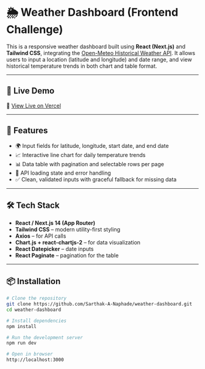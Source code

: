 # 🌦️ Weather Dashboard (Frontend Challenge)

This is a responsive weather dashboard built using **React (Next.js)** and **Tailwind CSS**, integrating the [Open-Meteo Historical Weather API](https://open-meteo.com/en/docs/historical-weather-api). It allows users to input a location (latitude and longitude) and date range, and view historical temperature trends in both chart and table format.

---

## 🚀 Live Demo

🔗 [View Live on Vercel](https://weather-dashboard-two-olive.vercel.app/)

---

## 📸 Features

- 🌍 Input fields for latitude, longitude, start date, and end date
- 📈 Interactive line chart for daily temperature trends
- 📊 Data table with pagination and selectable rows per page
- 🔁 API loading state and error handling
- ✅ Clean, validated inputs with graceful fallback for missing data

---

## 🛠️ Tech Stack

- **React / Next.js 14 (App Router)**
- **Tailwind CSS** – modern utility-first styling
- **Axios** – for API calls
- **Chart.js + react-chartjs-2** – for data visualization
- **React Datepicker** – date inputs
- **React Paginate** – pagination for the table

---

## 📦 Installation

```bash
# Clone the repository
git clone https://github.com/Sarthak-A-Naphade/weather-dashboard.git
cd weather-dashboard

# Install dependencies
npm install

# Run the development server
npm run dev

# Open in browser
http://localhost:3000